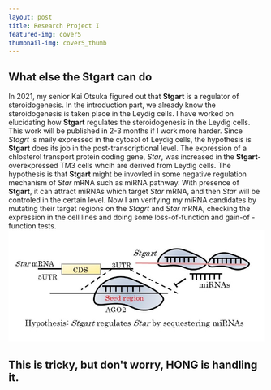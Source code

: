 ```yaml
---
layout: post
title: Research Project I
featured-img: cover5
thumbnail-img: cover5_thumb
---
```

## What else the **Stgart** can do
In 2021, my senior Kai Otsuka figured out that **Stgart** is a regulator of steroidogenesis.
In the introduction part, we already know the steroidogenesis is taken place in the Leydig cells. 
I have worked on elucidating how **Stgart** regulates the steroidogenesis in the Leydig cells.
This work will be published in 2-3 months if I work more harder. Since *Stagrt* is maily expressed in the cytosol of Leydig cells, 
the hypothesis is **Stgart** does its job in the post-transcriptional level.
The expression of a chlosterol transport protein coding gene, *Star*, was increased in the **Stgart**-overexpressed TM3 cells whcih are derived from Leydig cells. The hypothesis is that **Stgart** might be invovled in some negative regulation mechanism of *Star* mRNA such as miRNA pathway.
With presence of **Stgart**, it can attract miRNAs which target *Star* mRNA, and then *Star* will be controled in the certain level.
Now I am verifying my miRNA candidates by mutating their target regions on the *Stagrt* and *Star* mRNA, checking the expression in the cell lines and doing some loss-of-function and gain-of -function tests. 
![miRNA](https://raw.githubusercontent.com/CleanYANG/HONG-s-page/main/assets/img/miRNA.jpg)
## This is tricky, but don't worry, HONG is handling it. 